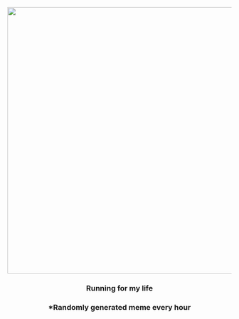 <p align="center">
        <img src="https://i.redd.it/hwg67suhlfx81.gif" width="600" height="600">
        </p>
        <h3 align="center">Running for my life</h3>
        <h3 align="center">*Randomly generated meme every hour</h3>
    